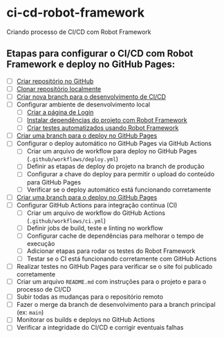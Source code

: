 # ci-cd-robot-framework

Criando processo de CI/CD com Robot Framework

## Etapas para configurar o CI/CD com Robot Framework e deploy no GitHub Pages:

- [ ] [Criar repositório no GitHub](./docs/criar.md)
- [ ] [Clonar repositório localmente](./docs/clonar.md)
- [ ] [Criar nova branch para o desenvolvimento de CI/CD](./docs/branch.md)
- [ ] Configurar ambiente de desenvolvimento local
    - [ ] [Criar a página de Login](./login/)
    - [ ] [Instalar dependências do projeto com Robot Framework](./docs/robot.md)
    - [ ] [Criar testes automatizados usando Robot Framework](./teste/)
- [ ] [Criar uma branch para o deploy no GitHub Pages](./docs/branch.md)
- [ ] Configurar o deploy automático no GitHub Pages via GitHub Actions
    - [ ] Criar um arquivo de workflow para deploy no GitHub Pages (`.github/workflows/deploy.yml`)
    - [ ] Definir as etapas de deploy do projeto na branch de produção
    - [ ] Configurar a chave do deploy para permitir o upload do conteúdo para GitHub Pages
    - [ ] Verificar se o deploy automático está funcionando corretamente
- [ ] [Criar uma branch para o deploy no GitHub Pages](./docs/branch.md)
- [ ] Configurar GitHub Actions para integração contínua (CI)
    - [ ] Criar um arquivo de workflow do GitHub Actions (`.github/workflows/ci.yml`)
    - [ ] Definir jobs de build, teste e linting no workflow
    - [ ] Configurar cache de dependências para melhorar o tempo de execução
    - [ ] Adicionar etapas para rodar os testes do Robot Framework
    - [ ] Testar se o CI está funcionando corretamente com GitHub Actions
- [ ] Realizar testes no GitHub Pages para verificar se o site foi publicado corretamente
- [ ] Criar um arquivo `README.md` com instruções para o projeto e para o processo de CI/CD
- [ ] Subir todas as mudanças para o repositório remoto
- [ ] Fazer o merge da branch de desenvolvimento para a branch principal (ex: `main`)
- [ ] Monitorar os builds e deploys no GitHub Actions
- [ ] Verificar a integridade do CI/CD e corrigir eventuais falhas
